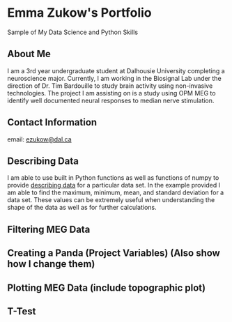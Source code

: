 # Emma Zukow's Portfolio
Sample of My Data Science and Python Skills

## About Me
I am a 3rd year undergraduate student at Dalhousie University completing a neuroscience major. Currently, I am working in the Biosignal Lab under the direction of Dr. Tim Bardouille to study brain activity using non-invasive technologies. The project I am assisting on is a study using OPM MEG to identify well documented neural responses to median nerve stimulation. 

## Contact Information
email: ezukow@dal.ca

## Describing Data
I am able to use built in Python functions as well as functions of numpy to provide [describing data](DescribingData.html) for a particular data set. In the example provided I am able to find the maximum, minimum, mean, and standard deviation for a data set. These values can be extremely useful when understanding the shape of the data as well as for further calculations. 

## Filtering MEG Data

## Creating a Panda (Project Variables) (Also show how I change them)



## Plotting MEG Data (include topographic plot)

## T-Test
